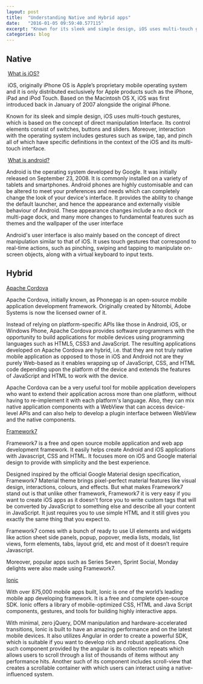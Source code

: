 ```yaml
---
layout: post
title:  "Understanding Native and Hybrid apps"
date:   "2016-01-05 09:59:40.577115"
excerpt: "Known for its sleek and simple design, iOS uses multi-touch gestures, which is based on the concept of direct manipulation Interface. Its control elements consist of switches, buttons and sliders. Moreover, interaction with the operating system includes gestures such as swipe, tap, and pinch all of which have specific definitions in the context of the iOS and its multi-touch interface."
categories: blog
---
```

<h2>Native</h2>

<p>&nbsp;<u>What is iOS?</u></p>

<p>&nbsp;iOS, originally iPhone OS is Apple&rsquo;s proprietary mobile operating system and it is only distributed exclusively for Apple products such as the iPhone, iPad and iPod Touch. Based on the Macintosh OS X, iOS was first introduced back in January of 2007 alongside the original iPhone.</p>

<p>Known for its sleek and simple design, iOS uses multi-touch gestures, which is based on the concept of direct manipulation Interface. Its control elements consist of switches, buttons and sliders. Moreover, interaction with the operating system includes gestures such as swipe, tap, and pinch all of which have specific definitions in the context of the iOS and its multi-touch interface.</p>

<p>&nbsp;<u>What is android?</u></p>

<p>Android is the operating system developed by Google. It was initially released on September 23, 2008. It is commonly installed on a variety of tablets and smartphones. Android phones are highly customisable and can be altered to meet your preferences and needs which can completely change the look of your device&#39;s interface. It provides the ability to change the default launcher, and hence the appearance and externally visible behaviour of Android. These appearance changes include a no dock or multi-page dock, and many more changes to fundamental features such as themes and the wallpaper of the user interface</p>

<p>Android&#39;s user interface is also mainly based on the concept of direct manipulation similar to that of iOS. It uses touch gestures that correspond to real-time actions, such as pinching, swiping and tapping to manipulate on-screen objects, along with a virtual keyboard to input texts.</p>

<h2>Hybrid</h2>

<p><u>Apache Cordova</u></p>

<p>Apache Cordova, initially known, as Phonegap is an open-source mobile application development framework. Originally created by Nitombi, Adobe Systems is now the&nbsp;licensed&nbsp;owner of it.</p>

<p>Instead of relying on platform-specific APIs like those in Android, iOS, or Windows Phone, Apache Cordova provides software programmers with the opportunity to build applications for mobile devices using programming languages such as HTML5, CSS3 and JavaScript. The resulting applications developed on Apache Cordova are hybrid, i.e. that they are not truly native mobile application as opposed to those in iOS and Android not are they purely Web-based as it enables wrapping up of JavaScript, CSS, and HTML code depending upon the platform of the device and extends the features of JavaScript and HTML to work with the device.</p>

<p>Apache Cordova can be a very useful tool for mobile application developers who want to extend their application across more than one platform, without having to re-implement it with each platform&#39;s language. Also, they can mix native application components with a WebView that can access device-level APIs and can also help to develop a plugin interface between WebView and the native components.</p>

<p><u>Framework7</u></p>

<p>Framework7 is a free and open source mobile application and web app development framework. It easily helps create Android and iOS applications with Javascript, CSS and HTML. It focuses more on iOS and Google material design to provide with simplicity and the best experience.</p>

<p>Designed inspired by the official Google Material design specification, Framework7 Material theme brings pixel-perfect material features like visual design, interactions, colours, and effects. But what makes Framework7 stand out is that unlike other framework, Framework7 it is very easy if you want to create iOS apps as it doesn&#39;t force you to write custom tags that will be converted by JavaScript to something else and describe all your content in JavaScript. It just requires you to use simple HTML and it still gives you exactly the same thing that you expect to.</p>

<p>Framework7 comes with a bunch of ready to use UI elements and widgets like action sheet side panels, popup, popover, media lists, modals, list views, form elements, tabs, layout grid, etc and most of it doesn&rsquo;t require Javascript.</p>

<p>Moreover, popular apps such as Series Seven, Sprint Social, Monday delights were also made using Framework7.</p>

<p><u>Ionic</u></p>

<p>With over 875,000 mobile apps built, Ionic is one of the world&rsquo;s leading mobile app developing framework. It is a free and complete open-source SDK. Ionic offers a library of mobile-optimized CSS, HTML and Java Script components, gestures, and tools for building highly interactive apps.</p>

<p>With minimal, zero jQuery, DOM manipulation and hardware-accelerated transitions, Ionic is built to have an amazing performance and on the latest mobile devices. It also utilizes Angular in order to create a powerful SDK, which is suitable if you want to develop rich and robust applications. One such component provided by the angular is its collection repeats which allows users to scroll through a list of thousands of items without any performance hits. Another such of its component includes scroll-view that creates a scrollable container with which users can interact using a native-influenced system.</p>